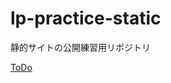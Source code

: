 # lp-practice-static

静的サイトの公開練習用リポジトリ

[ToDo](https://github.com/r-40021/lp-practice-static/projects/1)

